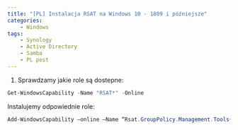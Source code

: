 ```yaml
---
title: "[PL] Instalacja RSAT na Windows 10 - 1809 i późniejsze"
categories:
    - Windows 
tags:
    - Synology
    - Active Directory
    - Samba
    - PL post
---
```

1. Sprawdzamy jakie role są dostepne:
```powershell
Get-WindowsCapability -Name "RSAT*" -Online
```

Instalujemy odpowiednie role:
```powershell
Add-WindowsCapability –online –Name “Rsat.GroupPolicy.Management.Tools~~~~0.0.1.0”
```

